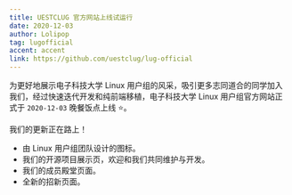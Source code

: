 ```yaml
---
title: UESTCLUG 官方网站上线试运行
date: 2020-12-03
author: Lolipop
tag: lugofficial
accent: accent
link: https://github.com/uestclug/lug-official
---
```

为更好地展示电子科技大学 Linux 用户组的风采，吸引更多志同道合的同学加入我们，经过快速迭代开发和纯前端移植，电子科技大学 Linux 用户组官方网站正式于 `2020-12-03` 晚餐饭点上线 :star:。

我们的更新正在路上！

- 由 Linux 用户组团队设计的图标。
- 我们的开源项目展示页，欢迎和我们共同维护与开发。
- 我们的成员殿堂页面。
- 全新的招新页面。
